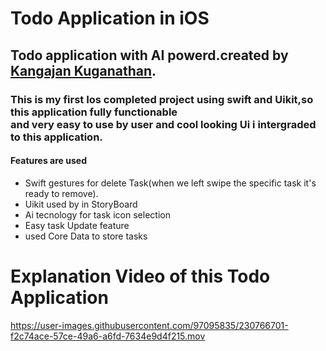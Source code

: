 <h1>Todo Application in iOS</h1>

<h2>Todo application with AI powerd.created by <a href="https://github.com/Kangajan18?tab=achievements">Kangajan Kuganathan</a>.</h2>

<h3>This is my first Ios completed project using swift and Uikit,so this application fully functionable</br> and very easy to use by user and cool looking Ui i intergraded to this application.


<h4>Features are used</h4> 

<ul>
  <li>Swift gestures for delete Task(when we left swipe the specific task it's ready to remove).</li>
  <li>Uikit used by in StoryBoard</li>
  <li>Ai tecnology for task icon selection</li>
  <li>Easy task Update feature</li>
  <li>used Core Data to store tasks</li>
</ul>
 
  
<h1>Explanation Video of this Todo Application</h1>



https://user-images.githubusercontent.com/97095835/230766701-f2c74ace-57ce-49a6-a6fd-7634e9d4f215.mov

